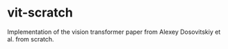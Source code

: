 # vit-scratch
Implementation of the vision transformer paper from Alexey Dosovitskiy et al. from scratch. 

